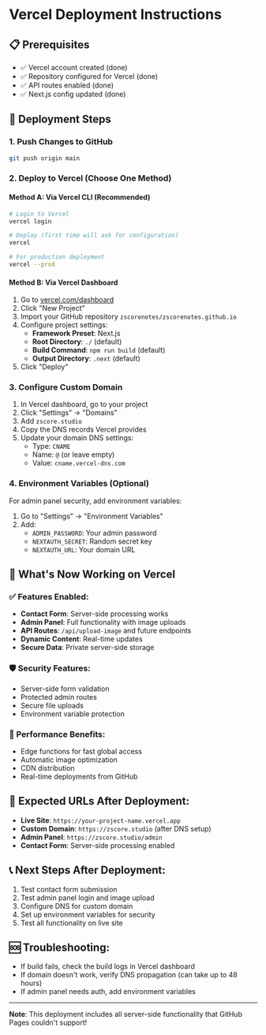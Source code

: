 # Vercel Deployment Instructions

## 📋 Prerequisites
- ✅ Vercel account created (done)
- ✅ Repository configured for Vercel (done)
- ✅ API routes enabled (done)
- ✅ Next.js config updated (done)

## 🚀 Deployment Steps

### 1. Push Changes to GitHub
```bash
git push origin main
```

### 2. Deploy to Vercel (Choose One Method)

#### Method A: Via Vercel CLI (Recommended)
```bash
# Login to Vercel
vercel login

# Deploy (first time will ask for configuration)
vercel

# For production deployment
vercel --prod
```

#### Method B: Via Vercel Dashboard
1. Go to [vercel.com/dashboard](https://vercel.com/dashboard)
2. Click "New Project"
3. Import your GitHub repository `zscorenotes/zscorenotes.github.io`
4. Configure project settings:
   - **Framework Preset**: Next.js
   - **Root Directory**: `./` (default)
   - **Build Command**: `npm run build` (default)
   - **Output Directory**: `.next` (default)
5. Click "Deploy"

### 3. Configure Custom Domain
1. In Vercel dashboard, go to your project
2. Click "Settings" → "Domains"
3. Add `zscore.studio`
4. Copy the DNS records Vercel provides
5. Update your domain DNS settings:
   - Type: `CNAME`
   - Name: `@` (or leave empty)
   - Value: `cname.vercel-dns.com`

### 4. Environment Variables (Optional)
For admin panel security, add environment variables:
1. Go to "Settings" → "Environment Variables"
2. Add:
   - `ADMIN_PASSWORD`: Your admin password
   - `NEXTAUTH_SECRET`: Random secret key
   - `NEXTAUTH_URL`: Your domain URL

## 🔧 What's Now Working on Vercel

### ✅ Features Enabled:
- **Contact Form**: Server-side processing works
- **Admin Panel**: Full functionality with image uploads
- **API Routes**: `/api/upload-image` and future endpoints
- **Dynamic Content**: Real-time updates
- **Secure Data**: Private server-side storage

### 🛡️ Security Features:
- Server-side form validation
- Protected admin routes
- Secure file uploads
- Environment variable protection

### 📱 Performance Benefits:
- Edge functions for fast global access
- Automatic image optimization
- CDN distribution
- Real-time deployments from GitHub

## 🔗 Expected URLs After Deployment:
- **Live Site**: `https://your-project-name.vercel.app`
- **Custom Domain**: `https://zscore.studio` (after DNS setup)
- **Admin Panel**: `https://zscore.studio/admin`
- **Contact Form**: Server-side processing enabled

## 📞 Next Steps After Deployment:
1. Test contact form submission
2. Test admin panel login and image upload
3. Configure DNS for custom domain
4. Set up environment variables for security
5. Test all functionality on live site

## 🆘 Troubleshooting:
- If build fails, check the build logs in Vercel dashboard
- If domain doesn't work, verify DNS propagation (can take up to 48 hours)
- If admin panel needs auth, add environment variables

---
**Note**: This deployment includes all server-side functionality that GitHub Pages couldn't support!